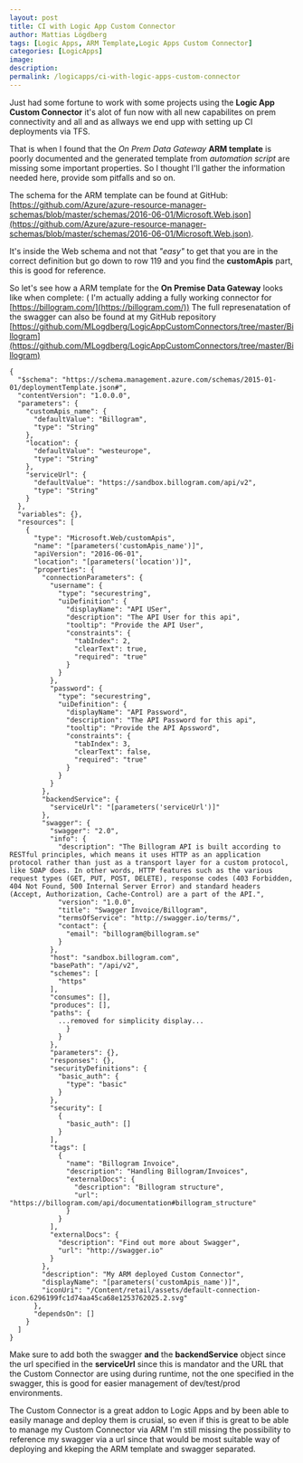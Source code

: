 ```yaml
---
layout: post
title: CI with Logic App Custom Connector
author: Mattias Lögdberg
tags: [Logic Apps, ARM Template,Logic Apps Custom Connector]
categories: [LogicApps]
image: 
description: 
permalink: /logicapps/ci-with-logic-apps-custom-connector
---
```


Just had some fortune to work with some projects using the **Logic App Custom Connector** it's alot of fun now with all new capabilites on prem connectivity and all and as allways we end upp with setting up CI deployments via TFS. 

That is when I found that the *On Prem Data Gateway* **ARM template** is poorly documented and the generated template from *automation script* are missing some important properties.
So I thought I'll gather the information needed here, provide som pitfalls and so on.

The schema for the ARM template can be found at GitHub: [https://github.com/Azure/azure-resource-manager-schemas/blob/master/schemas/2016-06-01/Microsoft.Web.json](https://github.com/Azure/azure-resource-manager-schemas/blob/master/schemas/2016-06-01/Microsoft.Web.json). 

It's inside the Web schema and not that *"easy"* to get that you are in the correct definition but go down to row 119  and you find the **customApis** part, this is good for reference. 


So  let's see how a ARM template for the **On Premise Data Gateway** looks like when complete: ( I'm actually adding a fully working connector for [https://billogram.com/](https://billogram.com/))
The full represenatation of the swagger can also be found at my GitHub repository [https://github.com/MLogdberg/LogicAppCustomConnectors/tree/master/Billogram](https://github.com/MLogdberg/LogicAppCustomConnectors/tree/master/Billogram)
```
{
  "$schema": "https://schema.management.azure.com/schemas/2015-01-01/deploymentTemplate.json#",
  "contentVersion": "1.0.0.0",
  "parameters": {
    "customApis_name": {
      "defaultValue": "Billogram",
      "type": "String"
    },
    "location": {
      "defaultValue": "westeurope",
      "type": "String"
    },
    "serviceUrl": {
      "defaultValue": "https://sandbox.billogram.com/api/v2",
      "type": "String"
    }
  },
  "variables": {},
  "resources": [
    {
      "type": "Microsoft.Web/customApis",
      "name": "[parameters('customApis_name')]",
      "apiVersion": "2016-06-01",
      "location": "[parameters('location')]",
      "properties": {
        "connectionParameters": {
          "username": {
            "type": "securestring",
            "uiDefinition": {
              "displayName": "API USer",
              "description": "The API User for this api",
              "tooltip": "Provide the API User",
              "constraints": {
                "tabIndex": 2,
                "clearText": true,
                "required": "true"
              }
            }
          },
          "password": {
            "type": "securestring",
            "uiDefinition": {
              "displayName": "API Password",
              "description": "The API Password for this api",
              "tooltip": "Provide the API Apssword",
              "constraints": {
                "tabIndex": 3,
                "clearText": false,
                "required": "true"
              }
            }
          }
        },
        "backendService": {
          "serviceUrl": "[parameters('serviceUrl')]"
        },
        "swagger": {
          "swagger": "2.0",
          "info": {
            "description": "The Billogram API is built according to RESTful principles, which means it uses HTTP as an application protocol rather than just as a transport layer for a custom protocol, like SOAP does. In other words, HTTP features such as the various request types (GET, PUT, POST, DELETE), response codes (403 Forbidden, 404 Not Found, 500 Internal Server Error) and standard headers (Accept, Authorization, Cache-Control) are a part of the API.",
            "version": "1.0.0",
            "title": "Swagger Invoice/Billogram",
            "termsOfService": "http://swagger.io/terms/",
            "contact": {
              "email": "billogram@billogram.se"
            }
          },
          "host": "sandbox.billogram.com",
          "basePath": "/api/v2",
          "schemes": [
            "https"
          ],
          "consumes": [],
          "produces": [],
          "paths": {
            ...removed for simplicity display...
              }
            }
          },
          "parameters": {},
          "responses": {},
          "securityDefinitions": {
            "basic_auth": {
              "type": "basic"
            }
          },
          "security": [
            {
              "basic_auth": []
            }
          ],
          "tags": [
            {
              "name": "Billogram Invoice",
              "description": "Handling Billogram/Invoices",
              "externalDocs": {
                "description": "Billogram structure",
                "url": "https://billogram.com/api/documentation#billogram_structure"
              }
            }
          ],
          "externalDocs": {
            "description": "Find out more about Swagger",
            "url": "http://swagger.io"
          }
        },
        "description": "My ARM deployed Custom Connector",
        "displayName": "[parameters('customApis_name')]",
        "iconUri": "/Content/retail/assets/default-connection-icon.6296199fc1d74aa45ca68e1253762025.2.svg"
      },
      "dependsOn": []
    }
  ]
}
```

Make sure to add both the swagger **and** the **backendService** object since the url specified in the **serviceUrl** since this is mandator and the URL that the Custom Connector are using during runtime, not the one specified in the swagger, this is good for easier management of dev/test/prod environments.

The Custom Connector is a great addon to Logic Apps and by been able to easily manage and deploy them is crusial, so even if this is great to be able to manage my Custom Connector via ARM I'm still missing the possibility to reference my swagger via a url since that would be most suitable way of deploying and kkeping the ARM template and swagger separated.
